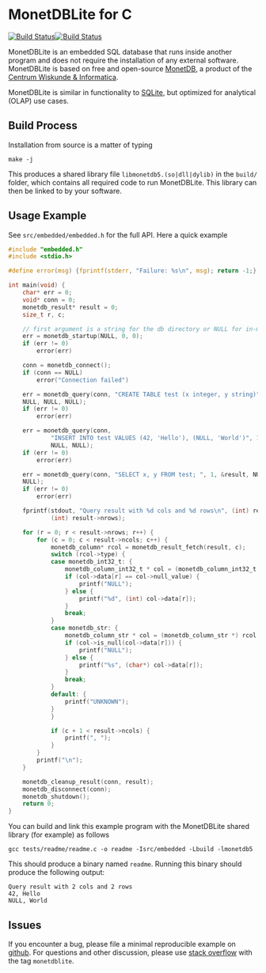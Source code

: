 # MonetDBLite for C

[![Build Status](https://travis-ci.org/hannesmuehleisen/MonetDBLite-C.svg)](https://travis-ci.org/hannesmuehleisen/MonetDBLite-C)[![Build Status](https://ci.appveyor.com/api/projects/status/github/hannesmuehleisen/MonetDBLite-C?branch=master&svg=true)](https://ci.appveyor.com/project/hannesmuehleisen/MonetDBLite-C)


MonetDBLite is an embedded SQL database that runs inside another program and does not require the installation of any external software. MonetDBLite is based on free and open-source [MonetDB](https://www.monetdb.org/Home), a product of the [Centrum Wiskunde & Informatica](http://www.cwi.nl).

MonetDBLite is similar in functionality to [SQLite](https://www.sqlite.org), but optimized for analytical (OLAP) use cases.


## Build Process

Installation from source is a matter of typing 

```
make -j
````

This produces a shared library file `libmonetdb5.(so|dll|dylib)` in the `build/` folder, which contains all required code to run MonetDBLite. This library can then be linked to by your software. 

## Usage Example

See `src/embedded/embedded.h` for the full API. Here a quick example

````C
#include "embedded.h"
#include <stdio.h>

#define error(msg) {fprintf(stderr, "Failure: %s\n", msg); return -1;}

int main(void) {
	char* err = 0;
	void* conn = 0;
	monetdb_result* result = 0;
	size_t r, c;

	// first argument is a string for the db directory or NULL for in-memory mode
	err = monetdb_startup(NULL, 0, 0);
	if (err != 0)
		error(err)

	conn = monetdb_connect();
	if (conn == NULL)
		error("Connection failed")

	err = monetdb_query(conn, "CREATE TABLE test (x integer, y string)", 1,
	NULL, NULL, NULL);
	if (err != 0)
		error(err)

	err = monetdb_query(conn,
			"INSERT INTO test VALUES (42, 'Hello'), (NULL, 'World')", 1, NULL,
			NULL, NULL);
	if (err != 0)
		error(err)

	err = monetdb_query(conn, "SELECT x, y FROM test; ", 1, &result, NULL,
	NULL);
	if (err != 0)
		error(err)

	fprintf(stdout, "Query result with %d cols and %d rows\n", (int) result->ncols,
			(int) result->nrows);

	for (r = 0; r < result->nrows; r++) {
		for (c = 0; c < result->ncols; c++) {
			monetdb_column* rcol = monetdb_result_fetch(result, c);
			switch (rcol->type) {
			case monetdb_int32_t: {
				monetdb_column_int32_t * col = (monetdb_column_int32_t *) rcol;
				if (col->data[r] == col->null_value) {
					printf("NULL");
				} else {
					printf("%d", (int) col->data[r]);
				}
				break;
			}
			case monetdb_str: {
				monetdb_column_str * col = (monetdb_column_str *) rcol;
				if (col->is_null(col->data[r])) {
					printf("NULL");
				} else {
					printf("%s", (char*) col->data[r]);
				}
				break;
			}
			default: {
				printf("UNKNOWN");
			}
			}

			if (c + 1 < result->ncols) {
				printf(", ");
			}
		}
		printf("\n");
	}

	monetdb_cleanup_result(conn, result);
	monetdb_disconnect(conn);
	monetdb_shutdown();
	return 0;
}
````

You can build and link this example program with the MonetDBLite shared library (for example) as follows
````
gcc tests/readme/readme.c -o readme -Isrc/embedded -Lbuild -lmonetdb5
````
This should produce a binary named `readme`. Running this binary should produce the following output:
````
Query result with 2 cols and 2 rows
42, Hello
NULL, World
````


## Issues

If you encounter a bug, please file a minimal reproducible example on [github](https://github.com/hannesmuehleisen/MonetDBLite-C/issues). For questions and other discussion, please use [stack overflow](http://stackoverflow.com/questions/tagged/monetdblite) with the tag `monetdblite`. 
